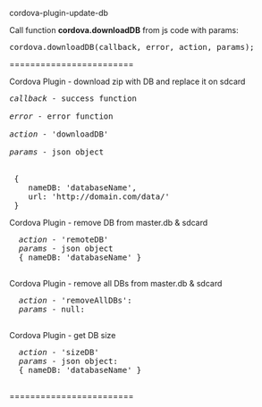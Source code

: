 cordova-plugin-update-db

Call function <b>cordova.downloadDB</b> from js code with params:

<pre>cordova.downloadDB(callback, error, action, params);</pre>
  
========================


Cordova Plugin - download zip with DB and replace it on sdcard 
<pre>
<i>callback</i> - success function<br/>
<i>error</i> - error function<br/>
<i>action</i> - 'downloadDB'<br/>
<i>params</i> - json object<br/>
 
 {
    nameDB: 'databaseName', 
    url: 'http://domain.com/data/' 
 }
</pre>
  
  Cordova Plugin - remove DB from master.db & sdcard
  <pre>
  <i>action</i> - 'remoteDB'
  <i>params</i> - json object
  { nameDB: 'databaseName' }
  </pre>
  
  
  Cordova Plugin - remove all DBs from master.db & sdcard
  <pre>
  <i>action</i> - 'removeAllDBs': 
  <i>params</i> - null: 
  </pre>
   
  Cordova Plugin - get DB size
  <pre>
  <i>action</i> - 'sizeDB'
  <i>params</i> - json object:
  { nameDB: 'databaseName' }
  </pre>
  
========================

